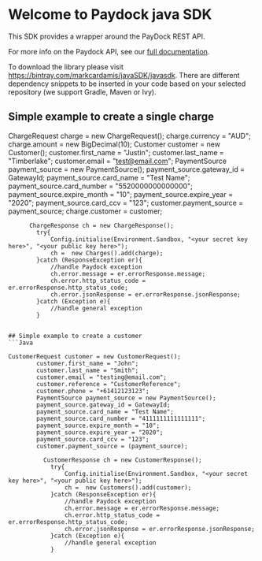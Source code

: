 # Welcome to Paydock java SDK 

This SDK provides a wrapper around the PayDock REST API.

For more info on the Paydock API, see our [full documentation](https://docs.paydock.com).

To download the library please visit https://bintray.com/markcardamis/javaSDK/javasdk.
There are different dependency snippets to be inserted in your code based on your selected repository (we support Gradle, Maven or Ivy).

## Simple example to create a single charge

ChargeRequest charge = new ChargeRequest();
        charge.currency = "AUD";
        charge.amount = new BigDecimal(10);
        Customer customer = new Customer();
        customer.first_name = "Justin";
        customer.last_name = "Timberlake";
        customer.email = "test@email.com";
        PaymentSource payment_source = new PaymentSource();
        payment_source.gateway_id = GatewayId;
        payment_source.card_name = "Test Name";
        payment_source.card_number = "5520000000000000";
        payment_source.expire_month = "10";
        payment_source.expire_year = "2020";
        payment_source.card_ccv = "123";
        customer.payment_source = payment_source;
        charge.customer = customer;

          ChargeResponse ch = new ChargeResponse();
            try{
                Config.initialise(Environment.Sandbox, "<your secret key here>", "<your public key here>");
                ch =  new Charges().add(charge);
            }catch (ResponseException er){
                //handle Paydock exception
                ch.error.message = er.errorResponse.message;
                ch.error.http_status_code = er.errorResponse.http_status_code;
                ch.error.jsonResponse = er.errorResponse.jsonResponse;
            }catch (Exception e){
                //handle general exception
            }

```

## Simple example to create a customer
```Java

CustomerRequest customer = new CustomerRequest();
        customer.first_name = "John";
        customer.last_name = "Smith";
        customer.email = "testing@email.com";
        customer.reference = "CustomerReference";
        customer.phone = "+61412123123";
        PaymentSource payment_source = new PaymentSource();
        payment_source.gateway_id = GatewayId;
        payment_source.card_name = "Test Name";
        payment_source.card_number = "4111111111111111";
        payment_source.expire_month = "10";
        payment_source.expire_year = "2020";
        payment_source.card_ccv = "123";
        customer.payment_source = (payment_source);

          CustomerResponse ch = new CustomerResponse();
            try{
                Config.initialise(Environment.Sandbox, "<your secret key here>", "<your public key here>");
                ch =  new Customers().add(customer);
            }catch (ResponseException er){
                //handle Paydock exception
                ch.error.message = er.errorResponse.message;
                ch.error.http_status_code = er.errorResponse.http_status_code;
                ch.error.jsonResponse = er.errorResponse.jsonResponse;
            }catch (Exception e){
                //handle general exception
            }
